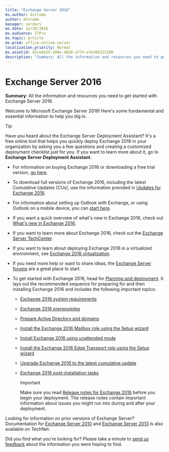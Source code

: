 ```yaml
---
title: "Exchange Server 2016"
ms.author: dstrome
author: dstrome
manager: serdars
ms.date: 12/20/2016
ms.audience: ITPro
ms.topic: article
ms.prod: office-online-server
localization_priority: Normal
ms.assetid: d2ce4e55-208e-46b0-a775-e7e266132100
description: "Summary: All the information and resources you need to get started with Exchange Server 2016."
---
```


# Exchange Server 2016

 **Summary**: All the information and resources you need to get started with Exchange Server 2016.
  
Welcome to Microsoft Exchange Server 2016! Here's some fundamental and essential information to help you dig in.
  
> [!TIP]
> Have you heard about the Exchange Server Deployment Assistant? It's a free online tool that helps you quickly deploy Exchange 2016 in your organization by asking you a few questions and creating a customized deployment checklist just for you. If you want to learn more about it, go to **Exchange Server Deployment Assistant**. 
  
- For information on buying Exchange 2016 or downloading a free trial version, [go here](https://go.microsoft.com/fwlink/?linkid=836306).
    
- To download full versions of Exchange 2016, including the latest Cumulative Updates (CUs), use the information provided in [Updates for Exchange 2016](new/updates.md).
    
- For information about setting up Outlook with Exchange, or using Outlook on a mobile device, you can [start here](https://go.microsoft.com/fwlink/?linkid=836274).
    
- If you want a quick overview of what's new in Exchange 2016, check out [What's new in Exchange 2016](new/new.md).
    
- If you want to learn more about Exchange 2016, check out the [Exchange Server TechCenter](https://go.microsoft.com/fwlink/?LinkId=266622).
    
- If you want to learn about deploying Exchange 2016 in a virtualized environment, see [Exchange 2016 virtualization](plan-deploy/virtualization.md).
    
- If you need more help or want to share ideas, the [Exchange Server forums](https://go.microsoft.com/fwlink/p/?linkId=60612) are a great place to start. 
    
- To get started with Exchange 2016, head for [Planning and deployment](plan-deploy/plan-deploy.md). It lays out the recommended sequence for preparing for and then installing Exchange 2016 and includes the following important topics:
    
  - [Exchange 2016 system requirements](plan-deploy/system-requirements.md)
    
  - [Exchange 2016 prerequisites](plan-deploy/prerequisites.md)
    
  - [Prepare Active Directory and domains](plan-deploy/prepare-ad-and-domains.md)
    
  - [Install the Exchange 2016 Mailbox role using the Setup wizard](plan-deploy/deploy-new-installations/install-mailbox-role.md)
    
  - [Install Exchange 2016 using unattended mode](plan-deploy/deploy-new-installations/unattended-installs.md)
    
  - [Install the Exchange 2016 Edge Transport role using the Setup wizard](plan-deploy/deploy-new-installations/install-edge-transport-role.md)
    
  - [Upgrade Exchange 2016 to the latest cumulative update](plan-deploy/install-cus.md)
    
  - [Exchange 2016 post-installation tasks](plan-deploy/post-installation-tasks/post-installation-tasks.md)
    
    > [!IMPORTANT]
    > Make sure you read [Release notes for Exchange 2016](release-notes.md) before you begin your deployment. The release notes contain important information about issues you might run into during and after your deployment. 
  
Looking for information on prior versions of Exchange Server? Documentation for [Exchange Server 2010](https://technet.microsoft.com/en-us/library/bb124558%28EXCHG.141%29.aspx) and [Exchange Server 2013](https://technet.microsoft.com/en-us/library/bb124558%28v=exchg.150%29.aspx) is also available on TechNet. 
  
 Did you find what you're looking for? Please take a minute to [send us feedback](mailto:ExchangeHelpFeedback@microsoft.com&amp;subject=Exchange%202016%20help%20feedback&amp;Body=Thanks%20for%20taking%20the%20time%20to%20send%20us%20feedback!%20We%20strive%20to%20respond%20to%20every%20message%20we%20receive,%20even%20though%20it%20might%20take%20us%20a%20while.%20Let%20us%20know%20what%20you%20think%20about%20Exchange%20content:%20What%20are%20we%20doing%20right%3F%20How%20can%20we%20make%20help%20better%3F%0APlease%20note%20that%20we're%20unable%20to%20respond%20to%20requests%20for%20support%20submitted%20via%20this%20email%20address.%20If%20you%20need%20help,%20please%20contact%20Exchange%20Server%20support%20at%20http://go.microsoft.com/fwlink/p/%3FLinkId=402506.%0AThanks!%0AThe%20Exchange%20Server%20Content%20Publishing%20team) about the information you were hoping to find. 
  

